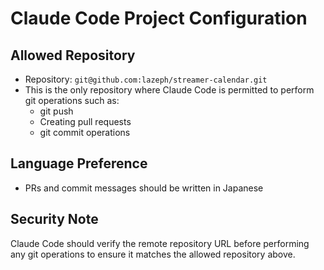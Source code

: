 # Claude Code Project Configuration

## Allowed Repository
- Repository: `git@github.com:lazeph/streamer-calendar.git`
- This is the only repository where Claude Code is permitted to perform git operations such as:
  - git push
  - Creating pull requests
  - git commit operations

## Language Preference
- PRs and commit messages should be written in Japanese

## Security Note
Claude Code should verify the remote repository URL before performing any git operations to ensure it matches the allowed repository above.